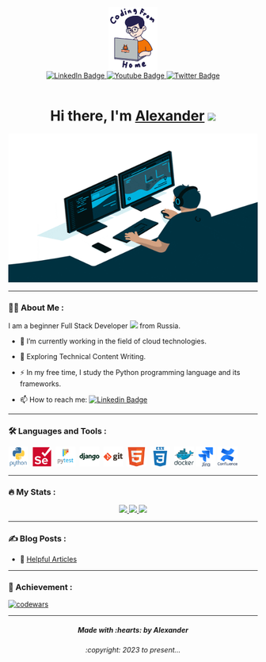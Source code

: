 <div id="header" align="center">
  <img src="./assets/coding_from_home.gif" width="100"/>
  
  <div id="badges" align="center">
    <a href="https://www.linkedin.com/in/azabolev/" target="_blank">
      <img src="https://img.shields.io/badge/LinkedIn-blue?style=for-the-badge&logo=linkedin&logoColor=white&style=flat" alt="LinkedIn Badge"/>
    </a>
    <a href="https://www.youtube.com/@IamZAS" target="_blank">
      <img src="https://img.shields.io/badge/YouTube-red?style=for-the-badge&logo=youtube&logoColor=white&style=flat" alt="Youtube Badge"/>
    </a>
    <a href="https://twitter.com" target="_blank">
      <img src="https://img.shields.io/badge/Twitter-blue?style=for-the-badge&logo=twitter&logoColor=white&style=flat" alt="Twitter Badge"/>
    </a>
  </div>

  <img src="https://komarev.com/ghpvc/?username=zas-post&style=flat&color=blue" alt=""/>
  
  <h1>
    Hi there, I'm <a href="https://zas-post.github.io/zas-post-cv-template" target="_blank">Alexander</a>
     <img src="https://github.com/blackcater/blackcater/raw/main/images/Hi.gif" height="32"/></h1>
  </h1>
  
</div>

<div align="center">
  <img src="./assets/desctop_comp.gif" width="600" height="300"/>
</div>

---

### 👨‍💻 About Me :

I am a beginner Full Stack Developer <img src="https://media.giphy.com/media/WUlplcMpOCEmTGBtBW/giphy.gif" width="30"> from Russia.
- :telescope: I’m currently working in the field of cloud technologies.

- :seedling: Exploring Technical Content Writing.

- :zap: In my free time, I study the Python programming language and its frameworks.

- 📫 How to reach me:  [![Linkedin Badge](https://img.shields.io/badge/LinkedIn-blue?style=flat&logo=Linkedin&logoColor=white)](https://www.linkedin.com/in/azabolev/)
  
---

### 🛠️ Languages and Tools :

<div>
  <img src="https://github.com/devicons/devicon/blob/master/icons/python/python-original-wordmark.svg" title="AWS" alt="Python" width="40" height="40"/>&nbsp;
  <img src="https://github.com/devicons/devicon/blob/master/icons/selenium/selenium-original.svg" title="Selenium" **alt="Selenium" width="40" height="40"/>&nbsp;
  <img src="https://github.com/devicons/devicon/blob/master/icons/pytest/pytest-original-wordmark.svg" title="Pytest" **alt="Pytest" width="40" height="40"/>&nbsp;
  <img src="https://github.com/devicons/devicon/blob/master/icons/django/django-plain-wordmark.svg"  title="Django" alt="Django" width="40" height="40"/>&nbsp;
  <img src="https://github.com/devicons/devicon/blob/master/icons/git/git-original-wordmark.svg" title="Git" **alt="Git" width="40" height="40"/>&nbsp;
  <img src="https://github.com/devicons/devicon/blob/master/icons/html5/html5-original.svg" title="HTML5" alt="HTML" width="40" height="40"/>&nbsp;
  <img src="https://github.com/devicons/devicon/blob/master/icons/css3/css3-plain-wordmark.svg"  title="CSS3" alt="CSS" width="40" height="40"/>&nbsp;
  <img src="https://github.com/devicons/devicon/blob/master/icons/docker/docker-original-wordmark.svg"  title="Docker" alt="Docker" width="40" height="40"/>
  <img src="https://github.com/devicons/devicon/blob/master/icons/jira/jira-original-wordmark.svg"  title="Jira" alt="Jira" width="40" height="40"/>
  <img src="https://github.com/devicons/devicon/blob/master/icons/confluence/confluence-original-wordmark.svg"  title="Confluence" alt="Confluence" width="40" height="40"/>
</div>

---

### 🔥 My Stats :

<div id="statictic" align="center">
  <a href="https://github.com/zas-post">
    <img height="180em" src="https://github-readme-stats-eight-theta.vercel.app/api?username=zas-post&show_icons=true&theme=vue-dark&include_all_commits=true&count_private=true"/>
    <img height="180em" src="https://github-readme-stats-eight-theta.vercel.app/api/top-langs/?username=zas-post&layout=compact&langs_count=8&theme=vue-dark"/>
    <img height="180em" src="http://github-readme-streak-stats.herokuapp.com?user=zas-post&theme=vue-dark"/>
  </a>
</div>

---

### ✍️ Blog Posts :
  - :link: [Helpful Articles](links.md)

---

### 💯 Achievement :

[![codewars](https://www.codewars.com/users/zas.codewars/badges/micro)](https://www.codewars.com/users/zas.codewars)

---


<div id="footer" align="center">
  <h5>Made with :hearts: by Alexander</h5>
  <h6>:copyright: 2023 to present...</h6>
</div>
